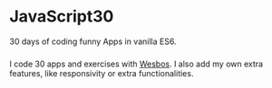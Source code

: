 # JavaScript30
30 days of coding funny Apps in vanilla ES6.

###
I code 30 apps and exercises with <a href="https://github.com/wesbos">Wesbos</a>.
I also add my own extra features, like responsivity or extra functionalities.
